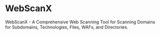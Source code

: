 # WebScanX
WebScanX - A Comprehensive Web Scanning Tool for Scanning Domains for Subdomains, Technologies, Files, WAFs, and Directories.
